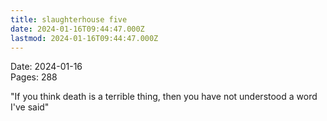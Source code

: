 ```yaml
---
title: slaughterhouse five
date: 2024-01-16T09:44:47.000Z
lastmod: 2024-01-16T09:44:47.000Z
---
```

Date: 2024-01-16\
Pages: 288

"If you think death is a terrible thing, then you have not understood a word I've said"
